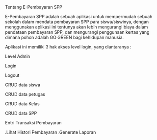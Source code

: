 Tentang E-Pembayaran SPP

E-Pembayaran SPP adalah sebuah aplikasi untuk mempermudah sebuah sekolah dalam mendata pembayaran SPP para siswa/siswinya, dengan menggunakan aplikasi ini tentunya akan lebih mengurangi biaya dalam pendataan pembayaran SPP, dan mengurangi penggunaan kertas yang dimana pohon adalah GO GREEN bagi kehidupan manusia.

Aplikasi ini memiliki 3 hak akses level login, yang diantaranya :

Level Admin

Login

Logout

CRUD data siswa

CRUD data petugas

CRUD data Kelas

CRUD data SPP

Entri Transaksi Pembayaran

.Lihat Histori Pembayaran
.Generate Laporan
